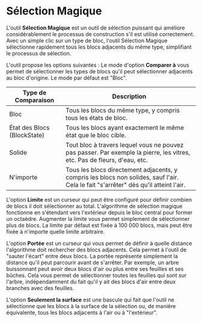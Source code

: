 # Sélection Magique

L'outil **Sélection Magique** est un outil de sélection puissant qui améliore considérablement le processus de construction s'il est utilisé correctement. Avec un simple clic sur un type de bloc, l'outil Sélection Magique sélectionne rapidement tous les blocs adjacents du même type, simplifiant le processus de sélection.

L'outil propose les options suivantes :
Le mode d'option **Comparer à** vous permet de sélectionner les types de blocs qu'il peut sélectionner adjacents au bloc d'origine. Le mode par défaut est "Bloc".

| Type de Comparaison | Description |
| --- | --- |
| Bloc | Tous les blocs du même type, y compris tous les états de bloc. |
| État des Blocs (BlockState) | Tous les blocs ayant exactement le même état que le bloc cible. |
| Solide | Tout bloc à travers lequel vous ne pouvez pas passer. Par exemple la pierre, les vitres, etc. Pas de fleurs, d'eau, etc. |
| N'importe | Tous les blocs directement adjacents, y compris les blocs non solides, sauf l'air. Cela le fait "s'arrêter" dès qu'il atteint l'air. |

L'option **Limite** est un curseur qui peut être configuré pour définir combien de blocs il doit sélectionner au total. L'algorithme de sélection magique fonctionne en s'étendant vers l'extérieur depuis le bloc central pour former un octaèdre. Augmenter la limite vous permet simplement de sélectionner plus de blocs. La limite par défaut est fixée à 100 000 blocs, mais peut être fixée à n'importe quelle limite arbitraire.

L'option **Portée** est un curseur qui vous permet de définir à quelle distance l'algorithme doit rechercher des blocs adjacents. Cela permet à l'outil de "sauter l'écart" entre deux blocs. La portée représente simplement la distance qu'il peut parcourir avant de s'arrêter. Par exemple, un arbre buissonnant peut avoir deux blocs d'air ou plus entre ses feuilles et ses bûches. Cela vous permet de sélectionner toutes les feuilles qui sont sur l'arbre, indépendamment du fait qu'il y ait des blocs d'air entre deux branches avec des feuilles.

L'option **Seulement la surface** est une bascule qui fait que l'outil ne sélectionne que les blocs à la surface de la sélection ou, de manière équivalente, tous les blocs adjacents à l'air ou à "l'extérieur".